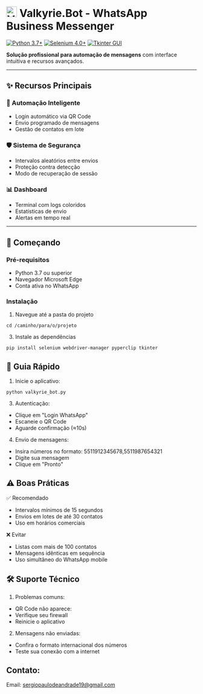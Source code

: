 # <img src="https://via.placeholder.com/40/1e1e1e/ffffff?text=V" alt="V" width="28"/> Valkyrie.Bot - WhatsApp Business Messenger

[![Python 3.7+](https://img.shields.io/badge/Python-3.7+-blue?logo=python)](https://python.org)
[![Selenium 4.0+](https://img.shields.io/badge/Selenium-4.0+-orange?logo=selenium)](https://selenium.dev)
[![Tkinter GUI](https://img.shields.io/badge/GUI-Tkinter-green?logo=windowsterminal)](https://docs.python.org/3/library/tkinter.html)

**Solução profissional para automação de mensagens** com interface intuitiva e recursos avançados.

---

## ✨ Recursos Principais

### 🔄 Automação Inteligente
- Login automático via QR Code
- Envio programado de mensagens
- Gestão de contatos em lote

### 🛡️ Sistema de Segurança
- Intervalos aleatórios entre envios
- Proteção contra detecção
- Modo de recuperação de sessão

### 📊 Dashboard
- Terminal com logs coloridos
- Estatísticas de envio
- Alertas em tempo real

---

## 🚀 Começando

### Pré-requisitos
- Python 3.7 ou superior
- Navegador Microsoft Edge
- Conta ativa no WhatsApp

### Instalação
  1. Navegue até a pasta do projeto
   
    cd /caminho/para/o/projeto
    
  3. Instale as dependências

    pip install selenium webdriver-manager pyperclip tkinter

## 📌 Guia Rápido

  1. Inicie o aplicativo:
     
    python valkyrie_bot.py

  3. Autenticação:
     
  - Clique em "Login WhatsApp"
  - Escaneie o QR Code
  - Aguarde confirmação (≈10s)

  4. Envio de mensagens:

  - Insira números no formato: 5511912345678,5511987654321
  - Digite sua mensagem
  - Clique em "Pronto" 

## ⚠️ Boas Práticas

   ✅ Recomendado
  - Intervalos mínimos de 15 segundos
  - Envios em lotes de até 30 contatos
  - Uso em horários comerciais

   ❌ Evitar
  - Listas com mais de 100 contatos
  - Mensagens idênticas em sequência
  - Uso simultâneo do WhatsApp mobile

## 🛠 Suporte Técnico
  1. Problemas comuns:

  - QR Code não aparece:
  - Verifique seu firewall
  - Reinicie o aplicativo

  2. Mensagens não enviadas:

  - Confira o formato internacional dos números
  - Teste sua conexão com a internet

## Contato:

Email: sergiopaulodeandrade19@gmail.com
